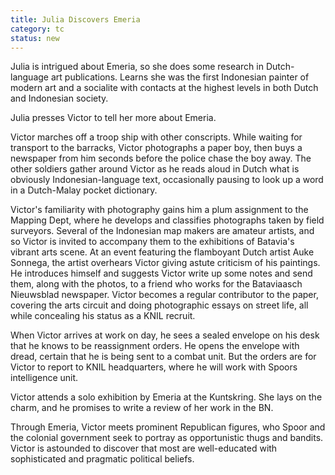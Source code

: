 ```yaml
---
title: Julia Discovers Emeria
category: tc
status: new
---
```


Julia is intrigued about Emeria, so she does some research in
Dutch-language art publications. Learns she was the first Indonesian
painter of modern art and a socialite with contacts at the highest
levels in both Dutch and Indonesian society.

Julia presses Victor to tell her more about Emeria.

Victor marches off a troop ship with other conscripts. While waiting for
transport to the barracks, Victor photographs a paper boy, then buys a
newspaper from him seconds before the police chase the boy away. The
other soldiers gather around Victor as he reads aloud in Dutch what is
obviously Indonesian-language text, occasionally pausing to look up a
word in a Dutch-Malay pocket dictionary.

Victor's familiarity with photography gains him a plum assignment to the
Mapping Dept, where he develops and classifies photographs taken by
field surveyors. Several of the Indonesian map makers are amateur
artists, and so Victor is invited to accompany them to the exhibitions
of Batavia's vibrant arts scene. At an event featuring the flamboyant
Dutch artist Auke Sonnega, the artist overhears Victor giving astute
criticism of his paintings. He introduces himself and suggests Victor
write up some notes and send them, along with the photos, to a friend
who works for the Bataviaasch Nieuwsblad newspaper. Victor becomes a
regular contributor to the paper, covering the arts circuit and doing
photographic essays on street life, all while concealing his status as a
KNIL recruit.

When Victor arrives at work on day, he sees a sealed envelope on his
desk that he knows to be reassignment orders. He opens the envelope with
dread, certain that he is being sent to a combat unit. But the orders
are for Victor to report to KNIL headquarters, where he will work with
Spoors intelligence unit.

Victor attends a solo exhibition by Emeria at the Kuntskring. She lays
on the charm, and he promises to write a review of her work in the BN.

Through Emeria, Victor meets prominent Republican figures, who Spoor and
the colonial government seek to portray as opportunistic thugs and
bandits. Victor is astounded to discover that most are well-educated
with sophisticated and pragmatic political beliefs.

 
